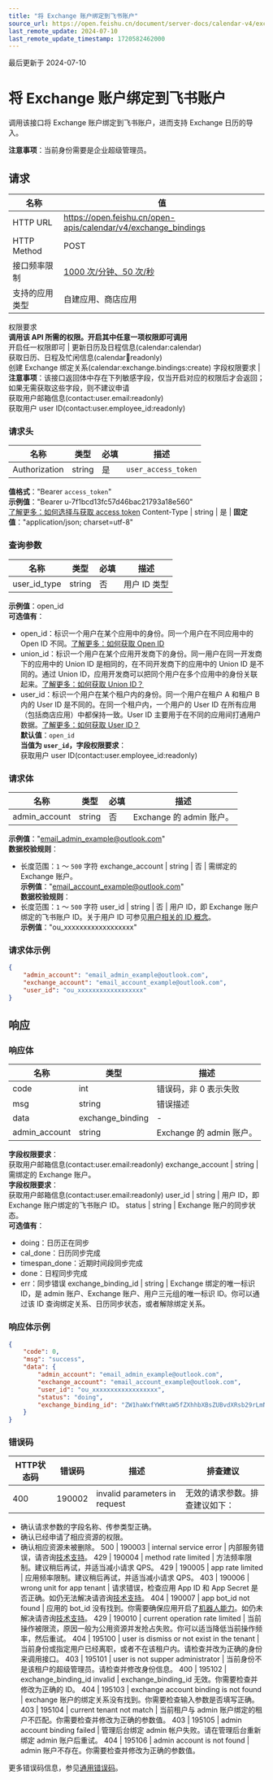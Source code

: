 ```yaml
---
title: "将 Exchange 账户绑定到飞书账户"
source_url: https://open.feishu.cn/document/server-docs/calendar-v4/exchange_binding/create
last_remote_update: 2024-07-10
last_remote_update_timestamp: 1720582462000
---
```

最后更新于 2024-07-10

# 将 Exchange 账户绑定到飞书账户

调用该接口将 Exchange 账户绑定到飞书账户，进而支持 Exchange 日历的导入。

**注意事项**：当前身份需要是企业超级管理员。

## 请求
名称 | 值
---|---
HTTP URL | https://open.feishu.cn/open-apis/calendar/v4/exchange_bindings
HTTP Method | POST
接口频率限制 | [1000 次/分钟、50 次/秒](https://open.feishu.cn/document/ukTMukTMukTM/uUzN04SN3QjL1cDN)
支持的应用类型 | 自建应用、商店应用
权限要求  
            **调用该 API 所需的权限。开启其中任意一项权限即可调用**  
            开启任一权限即可 | 更新日历及日程信息(calendar:calendar)  
            获取日历、日程及忙闲信息(calendar:calendar:readonly)  
            创建 Exchange 绑定关系(calendar:exchange.bindings:create)
字段权限要求 | **注意事项**：该接口返回体中存在下列敏感字段，仅当开启对应的权限后才会返回；如果无需获取这些字段，则不建议申请  
        获取用户邮箱信息(contact:user.email:readonly)  
        获取用户 user ID(contact:user.employee_id:readonly)

### 请求头

名称 | 类型 | 必填 | 描述
--- | --- | --- | ---
Authorization | string | 是 | `user_access_token`  
**值格式**："Bearer `access_token`"  
**示例值**："Bearer u-7f1bcd13fc57d46bac21793a18e560"  
[了解更多：如何选择与获取 access token](https://open.feishu.cn/document/uAjLw4CM/ugTN1YjL4UTN24CO1UjN/trouble-shooting/how-to-choose-which-type-of-token-to-use)
Content-Type | string | 是 | **固定值**："application/json; charset=utf-8"

### 查询参数

名称 | 类型 | 必填 | 描述
--- | --- | --- | ---
user_id_type | string | 否 | 用户 ID 类型  
**示例值**：open_id  
**可选值有**：  
- open_id：标识一个用户在某个应用中的身份。同一个用户在不同应用中的 Open ID 不同。[了解更多：如何获取 Open ID](https://open.feishu.cn/document/uAjLw4CM/ugTN1YjL4UTN24CO1UjN/trouble-shooting/how-to-obtain-openid)  
- union_id：标识一个用户在某个应用开发商下的身份。同一用户在同一开发商下的应用中的 Union ID 是相同的，在不同开发商下的应用中的 Union ID 是不同的。通过 Union ID，应用开发商可以把同个用户在多个应用中的身份关联起来。[了解更多：如何获取 Union ID？](https://open.feishu.cn/document/uAjLw4CM/ugTN1YjL4UTN24CO1UjN/trouble-shooting/how-to-obtain-union-id)  
- user_id：标识一个用户在某个租户内的身份。同一个用户在租户 A 和租户 B 内的 User ID 是不同的。在同一个租户内，一个用户的 User ID 在所有应用（包括商店应用）中都保持一致。User ID 主要用于在不同的应用间打通用户数据。[了解更多：如何获取 User ID？](https://open.feishu.cn/document/uAjLw4CM/ugTN1YjL4UTN24CO1UjN/trouble-shooting/how-to-obtain-user-id)  
**默认值**：`open_id`  
**当值为 `user_id`，字段权限要求**：  
获取用户 user ID(contact:user.employee_id:readonly)

### 请求体

名称 | 类型 | 必填 | 描述
--- | --- | --- | ---
admin_account | string | 否 | Exchange 的 admin 账户。  
**示例值**："email_admin_example@outlook.com"  
**数据校验规则**：  
- 长度范围：`1` ～ `500` 字符
exchange_account | string | 否 | 需绑定的 Exchange 账户。  
**示例值**："email_account_example@outlook.com"  
**数据校验规则**：  
- 长度范围：`1` ～ `500` 字符
user_id | string | 否 | 用户 ID，即 Exchange 账户绑定的飞书账户 ID。关于用户 ID 可参见[用户相关的 ID 概念](https://open.feishu.cn/document/home/user-identity-introduction/introduction)。  
**示例值**："ou_xxxxxxxxxxxxxxxxxx"

### 请求体示例
```json
{
    "admin_account": "email_admin_example@outlook.com",
    "exchange_account": "email_account_example@outlook.com",
    "user_id": "ou_xxxxxxxxxxxxxxxxxx"
}
```

## 响应

### 响应体

名称 | 类型 | 描述
--- | --- | ---
code | int | 错误码，非 0 表示失败
msg | string | 错误描述
data | exchange_binding | \-
admin_account | string | Exchange 的 admin 账户。  
**字段权限要求**：  
获取用户邮箱信息(contact:user.email:readonly)
exchange_account | string | 需绑定的 Exchange 账户。  
**字段权限要求**：  
获取用户邮箱信息(contact:user.email:readonly)
user_id | string | 用户 ID，即 Exchange 账户绑定的飞书账户 ID。
status | string | Exchange 账户的同步状态。  
**可选值有**：  
- doing：日历正在同步  
- cal_done：日历同步完成  
- timespan_done：近期时间段同步完成  
- done：日程同步完成  
- err：同步错误
exchange_binding_id | string | Exchange 绑定的唯一标识 ID，是 admin 账户、Exchange 账户、用户三元组的唯一标识 ID。你可以通过该 ID 查询绑定关系、日历同步状态，或者解除绑定关系。

### 响应体示例
```json
{
    "code": 0,
    "msg": "success",
    "data": {
        "admin_account": "email_admin_example@outlook.com",
        "exchange_account": "email_account_example@outlook.com",
        "user_id": "ou_xxxxxxxxxxxxxxxxxx",
        "status": "doing",
        "exchange_binding_id": "ZW1haWxfYWRtaW5fZXhhbXBsZUBvdXRsb29rLmNvbSBlbWFpbF9hY2NvdW50X2V4YW1wbGVAb3V0bG9vay5jb20="
    }
}
```

### 错误码

HTTP状态码 | 错误码 | 描述 | 排查建议
--- | --- | --- | ---
400 | 190002 | invalid parameters in request | 无效的请求参数。排查建议如下：  
- 确认请求参数的字段名称、传参类型正确。  
- 确认已经申请了相应资源的权限。  
- 确认相应资源未被删除。
500 | 190003 | internal service error | 内部服务错误，请咨询[技术支持](https://applink.feishu.cn/TLJpeNdW)。
429 | 190004 | method rate limited | 方法频率限制。建议稍后再试，并适当减小请求 QPS。
429 | 190005 | app rate limited | 应用频率限制。建议稍后再试，并适当减小请求 QPS。
403 | 190006 | wrong unit for app tenant | 请求错误，检查应用 App ID 和 App Secret 是否正确。如仍无法解决请咨询[技术支持](https://applink.feishu.cn/TLJpeNdW)。
404 | 190007 | app bot_id not found | 应用的 bot_id 没有找到。你需要确保应用开启了[机器人能力](https://open.feishu.cn/document/uAjLw4CM/ugTN1YjL4UTN24CO1UjN/trouble-shooting/how-to-enable-bot-ability)。如仍未解决请咨询[技术支持](https://applink.feishu.cn/TLJpeNdW)。
429 | 190010 | current operation rate limited | 当前操作被限流，原因一般为公用资源并发抢占失败。你可以适当降低当前操作频率，然后重试。
404 | 195100 | user is dismiss or not exist in the tenant | 当前身份或指定用户已经离职，或者不在该租户内。请检查并改为正确的身份来调用接口。
403 | 195101 | user is not supper administrator | 当前身份不是该租户的超级管理员。请检查并修改身份信息。
400 | 195102 | exchange_binding_id invalid | exchange_binding_id 无效。你需要检查并修改为正确的 ID。
404 | 195103 | exchange account binding is not found | exchange 账户的绑定关系没有找到。你需要检查输入参数是否填写正确。
403 | 195104 | current tenant not match | 当前租户与 admin 账户绑定的租户不匹配。你需要检查并修改为正确的参数值。
403 | 195105 | admin account binding failed | 管理后台绑定 admin 帐户失败。请在管理后台重新绑定 admin 账户后重试。
404 | 195106 | admin account is not found | admin 账户不存在。你需要检查并修改为正确的参数值。

更多错误码信息，参见[通用错误码](https://open.feishu.cn/document/ukTMukTMukTM/ugjM14COyUjL4ITN)。
